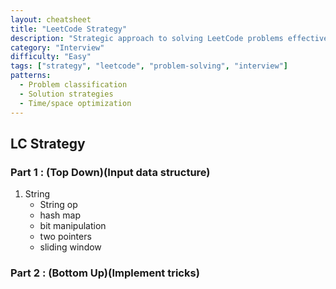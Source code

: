 ```yaml
---
layout: cheatsheet
title: "LeetCode Strategy"
description: "Strategic approach to solving LeetCode problems effectively"
category: "Interview"
difficulty: "Easy"
tags: ["strategy", "leetcode", "problem-solving", "interview"]
patterns:
  - Problem classification
  - Solution strategies
  - Time/space optimization
---
```


## LC Strategy

### Part 1 : (Top Down)(Input data structure)
1. String
	- String op
	- hash map
	- bit manipulation
	- two pointers
	- sliding window

### Part 2 : (Bottom Up)(Implement tricks)